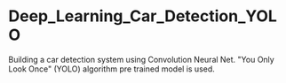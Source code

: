 # Deep_Learning_Car_Detection_YOLO

Building a car detection system using Convolution Neural Net. 
"You Only Look Once" (YOLO) algorithm pre trained model is used.
